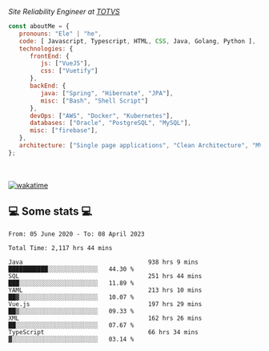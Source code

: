 <p><em>Site Reliability Engineer at <a href="https://www.totvs.com/">TOTVS</a></br>
</em></p>


```javascript
const aboutMe = {
   pronouns: "Ele" | "he",
   code: [ Javascript, Typescript, HTML, CSS, Java, Golang, Python ],
   technologies: {
      frontEnd: {
         js: ["VueJS"],
         css: ["Vuetify"]
      },
      backEnd: {
         java: ["Spring", "Hibernate", "JPA"],
         misc: ["Bash", "Shell Script"]
      },
      devOps: ["AWS", "Docker", "Kubernetes"],
      databases: ["Oracle", "PostgreSQL", "MySQL"],
      misc: ["firebase"],
   },
   architecture: ["Single page applications", "Clean Architecture", "MVC", "Microservices"],
};
```
</br></br>
[![wakatime](https://wakatime.com/badge/user/a3a8ed06-d304-4d6b-bc86-4adc418cdea7.svg)](https://wakatime.com/@a3a8ed06-d304-4d6b-bc86-4adc418cdea7)
<h2>💻 Some stats 💻</h2>

<!--START_SECTION:waka-->

```text
From: 05 June 2020 - To: 08 April 2023

Total Time: 2,117 hrs 44 mins

Java                                   938 hrs 9 mins  ███████████░░░░░░░░░░░░░░   44.30 %
SQL                                    251 hrs 44 mins ███░░░░░░░░░░░░░░░░░░░░░░   11.89 %
YAML                                   213 hrs 10 mins ██▓░░░░░░░░░░░░░░░░░░░░░░   10.07 %
Vue.js                                 197 hrs 29 mins ██▒░░░░░░░░░░░░░░░░░░░░░░   09.33 %
XML                                    162 hrs 26 mins ██░░░░░░░░░░░░░░░░░░░░░░░   07.67 %
TypeScript                             66 hrs 34 mins  ▓░░░░░░░░░░░░░░░░░░░░░░░░   03.14 %
```

<!--END_SECTION:waka-->
